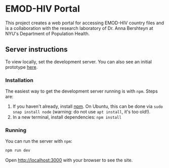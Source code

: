 # EMOD-HIV Portal

This project creates a web portal for accessing EMOD-HIV country files and is a collaboration with the research laboratory of Dr. Anna Bershteyn at NYU's Department of Population Health. 

## Server instructions

To view locally, set the development server. You can also see an initial prototype [here](https://emod-hiv-portal.vercel.app/).

### Installation

The easiest way to get the development server running is with `npm`. Steps are:

1. If you haven't already, install [npm](https://docs.npmjs.com/downloading-and-installing-node-js-and-npm). On Ubuntu, this can be done via `sudo snap install node` (warning: do not use `apt install`, it's too old!).
2. In a new terminal, install dependencies: `npm install`

### Running

You can run the server with `npm`:

```bash
npm run dev
```

Open [http://localhost:3000](http://localhost:3000) with your browser to see the site.
